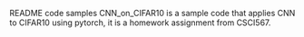README
code samples
CNN_on_CIFAR10 is a sample code that applies CNN to CIFAR10 using pytorch, it is a homework assignment from CSCI567.
